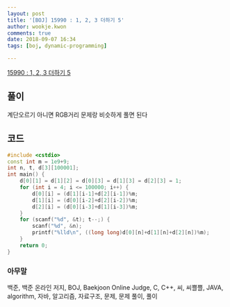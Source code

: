```yaml
---
layout: post
title: '[BOJ] 15990 : 1, 2, 3 더하기 5'
author: wookje.kwon
comments: true
date: 2018-09-07 16:34
tags: [boj, dynamic-programming]

---
```


[15990 : 1, 2, 3 더하기 5](https://www.acmicpc.net/problem/15990)  

## 풀이

계단오르기 아니면 RGB거리 문제랑 비슷하게 풀면 된다

## 코드

```cpp
#include <cstdio>
const int m = 1e9+9;
int n, t, d[3][100001];
int main() {
    d[0][1] = d[1][2] = d[0][3] = d[1][3] = d[2][3] = 1;
    for (int i = 4; i <= 100000; i++) {
        d[0][i] = (d[1][i-1]+d[2][i-1])%m;
        d[1][i] = (d[0][i-2]+d[2][i-2])%m;
        d[2][i] = (d[0][i-3]+d[1][i-3])%m;
    }
    for (scanf("%d", &t); t--;) {
        scanf("%d", &n);
        printf("%lld\n", ((long long)d[0][n]+d[1][n]+d[2][n])%m);
    }
    return 0;
}
```

### 아무말  
백준, 백준 온라인 저지, BOJ, Baekjoon Online Judge, C, C++, 씨, 씨쁠쁠, JAVA, algorithm, 자바, 알고리즘, 자료구조, 문제, 문제 풀이, 풀이
